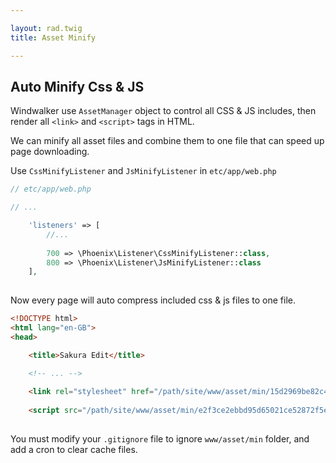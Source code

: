 ```yaml
---

layout: rad.twig
title: Asset Minify

---
```


## Auto Minify Css & JS

Windwalker use `AssetManager` object to control all CSS & JS includes, then render all `<link>` and `<script>`
tags in HTML.

We can minify all asset files and combine them to one file that can speed up page downloading.
  
Use `CssMinifyListener` and `JsMinifyListener` in `etc/app/web.php`

``` php
// etc/app/web.php

// ...

	'listeners' => [
		//...
		
		700 => \Phoenix\Listener\CssMinifyListener::class,
		800 => \Phoenix\Listener\JsMinifyListener::class
	],
	
```

Now every page will auto compress included css & js files to one file.

``` html
<!DOCTYPE html>
<html lang="en-GB">
<head>

    <title>Sakura Edit</title>

    <!-- ... -->
    
    <link rel="stylesheet" href="/path/site/www/asset/min/15d2969be82c4ac02c53fe8ead5600fd.css?f2d3c5f7211348644ed0a74575011f6c" />
    
    <script src="/path/site/www/asset/min/e2f3ce2ebbd95d65021ce52872f5e355.js?f2d3c5f7211348644ed0a74575011f6c"></script>
    
```

You must modify your `.gitignore` file to ignore `www/asset/min` folder, and add a cron to clear cache files.


